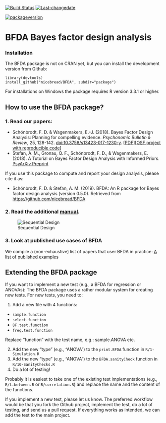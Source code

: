 <!-- README.md is generated from README.Rmd. Please edit that file 
rmarkdown::render("README.rmd")
-->

[![Build
Status](https://travis-ci.org/nicebread/BFDA.svg?branch=master)](https://travis-ci.org/nicebread/BFDA)
[![Last-changedate](https://img.shields.io/badge/last%20change-2024--11--06-yellowgreen.svg)](/commits/master)

[![packageversion](https://img.shields.io/badge/Package%20version-0.5.0-orange.svg?style=flat-square)](commits/master)

<!--
[![](https://codecov.io/gh/nicebread/BFDA/branch/master/graph/badge.svg)](https://app.codecov.io/gh/nicebread/BFDA)
-->

# BFDA Bayes factor design analysis

### Installation

The BFDA package is not on CRAN yet, but you can install the development
version from Github:

    library(devtools)
    install_github("nicebread/BFDA", subdir="package")

For installations on Windows the package requires R version 3.3.1 or
higher.

## How to use the BFDA package?

### 1. Read our papers:

- Schönbrodt, F. D. & Wagenmakers, E.-J. (2018). Bayes Factor Design
  Analysis: Planning for compelling evidence. *Psychonomic Bulletin &
  Review*, 25, 128-142. <doi:10.3758/s13423-017-1230-y>.
  \[[PDF](https://osf.io/d4dcu)\]\[[OSF project with reproducible
  code](https://osf.io/v7yxp/)\]
- Stefan, A. M., Gronau, Q. F., Schönbrodt, F. D., & Wagenmakers, E.
  (2018). A Tutorial on Bayes Factor Design Analysis with Informed
  Priors. [PsyArXiv Preprint](https://doi.org/10.31234/osf.io/aqr79)

If you use this package to compute and report your design analysis,
please cite it as:

- Schönbrodt, F. D. & Stefan, A. M. (2019). BFDA: An R package for Bayes
  factor design analysis (version 0.5.0). Retrieved from
  <https://github.com/nicebread/BFDA>

### 2. Read the additional [manual](https://rawgit.com/nicebread/BFDA/master/package/doc/BFDA_manual.html).

<figure>
<img
src="https://github.com/nicebread/BFDA/blob/master/movies/GIF1/BFDA1.gif"
alt="Sequential Design" />
<figcaption aria-hidden="true">Sequential Design</figcaption>
</figure>

### 3. Look at published use cases of BFDA

We compile a (non-exhaustive) list of papers that user BFDA in practice:
[A list of published examples](BFDA_examples.md)

## Extending the BFDA package

If you want to implement a new test (e.g., a BFDA for regression or
ANOVAs): The BFDA package uses a rather modular system for creating new
tests. For new tests, you need to:

1.  Add a new file with 4 functions:

- `sample.function`
- `select.function`
- `BF.test.function`
- `freq.test.function`

Replace “function” with the test name, e.g.: sample.ANOVA etc.

2.  Add the new “type” (e.g., “ANOVA”) to the `print.BFDA` function in
    `R/1-Simulation.R`
3.  Add the new “type” (e.g., “ANOVA”) to the `BFDA.sanityCheck`
    function in `R/10-SanityChecks.R`
4.  Do a lot of testing!

Probably it is easiest to take one of the existing test implementations
(e.g., `R/t.between.R` or `R/correlation.R`) and replace the name and
the content of the functions.

If you implement a new test, please let us know. The preferred workflow
would be that you fork the Github project, implement the test, do a lot
of testing, and send us a pull request. If everything works as intended,
we can add the test to the main project.
